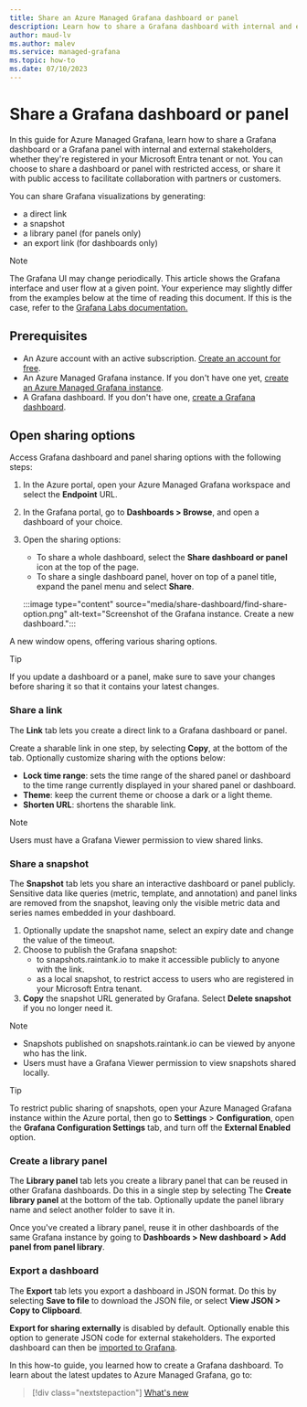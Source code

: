 ```yaml
---
title: Share an Azure Managed Grafana dashboard or panel
description: Learn how to share a Grafana dashboard with internal and external stakeholders, such as customers or partners.
author: maud-lv
ms.author: malev
ms.service: managed-grafana
ms.topic: how-to 
ms.date: 07/10/2023
---
```


# Share a Grafana dashboard or panel

In this guide for Azure Managed Grafana, learn how to share a Grafana dashboard or a Grafana panel with internal and external stakeholders, whether they're registered in your Microsoft Entra tenant or not. You can choose to share a dashboard or panel with restricted access, or share it with public access to facilitate collaboration with partners or customers.

You can share Grafana visualizations by generating:

- a direct link
- a snapshot
- a library panel (for panels only)
- an export link (for dashboards only)

> [!NOTE]
> The Grafana UI may change periodically. This article shows the Grafana interface and user flow at a given point. Your experience may slightly differ from the examples below at the time of reading this document. If this is the case, refer to the [Grafana Labs documentation.](https://grafana.com/docs/grafana/latest/dashboards/)

## Prerequisites

- An Azure account with an active subscription. [Create an account for free](https://azure.microsoft.com/free).
- An Azure Managed Grafana instance. If you don't have one yet, [create an Azure Managed Grafana instance](./quickstart-managed-grafana-portal.md).
- A Grafana dashboard. If you don't have one, [create a Grafana dashboard](./quickstart-managed-grafana-portal.md).

## Open sharing options

Access Grafana dashboard and panel sharing options with the following steps:

1. In the Azure portal, open your Azure Managed Grafana workspace and select the **Endpoint** URL.
1. In the Grafana portal, go to **Dashboards > Browse**, and open a dashboard of your choice.
1. Open the sharing options:
   - To share a whole dashboard, select the **Share dashboard or panel** icon at the top of the page.
   - To share a single dashboard panel, hover on top of a panel title, expand the panel menu and select **Share**.

   :::image type="content" source="media/share-dashboard/find-share-option.png" alt-text="Screenshot of the Grafana instance. Create a new dashboard.":::

A new window opens, offering various sharing options.

> [!TIP] 
> If you update a dashboard or a panel, make sure to save your changes before sharing it so that it contains your latest changes.

### Share a link

The **Link** tab lets you create a direct link to a Grafana dashboard or panel.

Create a sharable link in one step, by selecting **Copy**, at the bottom of the tab. Optionally customize sharing with the options below:

- **Lock time range**: sets the time range of the shared panel or dashboard to the time range currently displayed in your shared panel or dashboard.
- **Theme**: keep the current theme or choose a dark or a light theme.
- **Shorten URL**: shortens the sharable link.

> [!NOTE] 
> Users must have a Grafana Viewer permission to view shared links.

### Share a snapshot

The **Snapshot** tab lets you share an interactive dashboard or panel publicly. Sensitive data like queries (metric, template, and annotation) and panel links are removed from the snapshot, leaving only the visible metric data and series names embedded in your dashboard.

1. Optionally update the snapshot name, select an expiry date and change the value of the timeout.
1. Choose to publish the Grafana snapshot:
   - to snapshots.raintank.io to make it accessible publicly to anyone with the link.
   - as a local snapshot, to restrict access to users who are registered in your Microsoft Entra tenant.
1. **Copy** the snapshot URL generated by Grafana. Select **Delete snapshot** if you no longer need it.

> [!NOTE] 
> - Snapshots published on snapshots.raintank.io can be viewed by anyone who has the link.
> - Users must have a Grafana Viewer permission to view snapshots shared locally.

> [!TIP]
> To restrict public sharing of snapshots, open your Azure Managed Grafana instance within the Azure portal, then go to **Settings** > **Configuration**, open the **Grafana Configuration Settings** tab, and turn off the **External Enabled** option.

### Create a library panel

The **Library panel** tab lets you create a library panel that can be reused in other Grafana dashboards. Do this in a single step by selecting The **Create library panel** at the bottom of the tab. Optionally update the panel library name and select another folder to save it in.

Once you've created a library panel, reuse it in other dashboards of the same Grafana instance by going to **Dashboards > New dashboard > Add panel from panel library**.

### Export a dashboard

The **Export** tab lets you export a dashboard in JSON format. Do this by selecting **Save to file** to download the JSON file, or select **View JSON > Copy to Clipboard**.

**Export for sharing externally** is disabled by default. Optionally enable this option to generate JSON code for external stakeholders. The exported dashboard can then be [imported to Grafana](how-to-create-dashboard.md#import-a-json-dashboard).

In this how-to guide, you learned how to create a Grafana dashboard. To learn about the latest updates to Azure Managed Grafana, go to:

> [!div class="nextstepaction"]
> [What's new](concept-whats-new.md)
